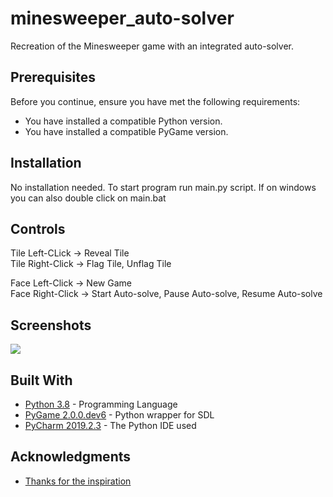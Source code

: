 # minesweeper_auto-solver
Recreation of the Minesweeper game with an integrated auto-solver.

## Prerequisites

Before you continue, ensure you have met the following requirements:

* You have installed a compatible Python version.
* You have installed a compatible PyGame version.

## Installation

No installation needed. To start program run main.py script.
If on windows you can also double click on main.bat

## Controls

Tile Left-CLick -> Reveal Tile  
Tile Right-Click -> Flag Tile, Unflag Tile

Face Left-Click -> New Game  
Face Right-Click -> Start Auto-solve, Pause Auto-solve, Resume Auto-solve

## Screenshots

![](https://i.imgur.com/zikE15p.png)

## Built With

* [Python 3.8](https://www.python.org/) - Programming Language
* [PyGame 2.0.0.dev6](https://www.pygame.org/docs/) - Python wrapper for SDL
* [PyCharm 2019.2.3](https://www.jetbrains.com/pycharm/) - The Python IDE used

## Acknowledgments

* [Thanks for the inspiration](https://www.youtube.com/watch?v=cGUHehFGqBc)
